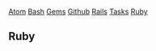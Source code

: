 [Atom](/atom.md) [Bash](bash.md) [Gems](/gems.md) [Github](/github.md) [Rails](rails.md) [Tasks](tasks.md) [Ruby](ruby.md)

## Ruby